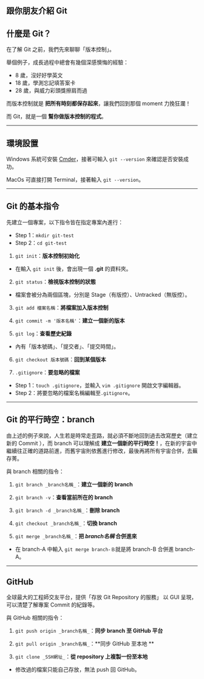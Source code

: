 ## 跟你朋友介紹 Git

## 什麼是 Git？

在了解 Git 之前，我們先來聊聊「版本控制」。

舉個例子，成長過程中總會有幾個深感懊悔的經驗：

* 8 歲，沒好好學英文
* 18 歲，學測忘記填答案卡
* 28 歲，與威力彩頭獎擦肩而過

而版本控制就是 **把所有時刻都保存起來**，讓我們回到那個 moment 力挽狂瀾！ 

而 Git，就是一個 **幫你做版本控制的程式**。

--------------------------------------------------------------------------------

## 環境設置

Windows 系統可安裝 [Cmder](https://cmder.net)，接著可輸入 `git --version` 來確認是否安裝成功。

MacOs 可直接打開 Terminal，接著輸入 `git --version`。

--------------------------------------------------------------------------------

## Git 的基本指令

先建立一個專案，以下指令皆在指定專案內進行：

* Step 1：`mkdir git-test`
* Step 2：`cd git-test`  

1. `git init`：**版本控制初始化**

* 在輸入 `git init` 後，會出現一個 **.git** 的資料夾。

2. `git status`：**檢視版本控制的狀態**

* 檔案會被分為兩個區塊，分別是 Stage（有版控）、Untracked（無版控）。

3. `git add 檔案名稱`：**將檔案加入版本控制**

4. `git commit -m '版本名稱'`：**建立一個新的版本**

5. `git log`：**查看歷史紀錄**

* 內有「版本號碼」、「提交者」、「提交時間」。

6. `git checkout 版本號碼`：**回到某個版本**

7. `.gitignore`：**要忽略的檔案**

* Step 1：`touch .gitignore`，並輸入 `vim .gitignore` 開啟文字編輯器。
* Step 2：將要忽略的檔案名稱編輯至`.gitignore`。

--------------------------------------------------------------------------------

## Git 的平行時空：branch

由上述的例子來說，人生若是時常走歪路，就必須不斷地回到過去改寫歷史（建立新的 Commit ），而 branch 可以理解成 **建立一個新的平行時空！**，在新的宇宙中繼續往正確的道路前進，而舊宇宙則依舊進行修改，最後再將所有宇宙合併，去蕪存菁。

與 branch 相關的指令：

1. `git branch _branch名稱_`：**建立一個新的 branch**

2. `git branch -v`：**查看當前所在的 branch**

3. `git branch -d _branch名稱_`：**刪除 branch**

4. `git checkout _branch名稱_`：**切換 branch**

5. `git merge _branch名稱_`：**把 _branch名稱_ 合併進來**

* 在 branch-A 中輸入 `git merge branch-Ｂ`就是將 branch-B 合併進 branch-A。

--------------------------------------------------------------------------------

## GitHub

全球最大的工程師交友平台，提供「存放 Git Repository 的服務」 以 GUI 呈現，可以清楚了解專案 Commit 的紀錄等。 

與 GitHub 相關的指令：

1. `git push origin _branch名稱_`：**同步 branch 至 GitHub 平台**

2. `git pull origin _branch名稱_`：**同步 GitHub 至本地 **

3. `git clone _SSH網址_`：**從 repository 上複製一份至本地**

* 修改過的檔案只能自己存放，無法 push 回 GitHub。
